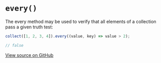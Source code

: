 # `every()`

The every method may be used to verify that all elements of a collection pass a given truth test:

```js
collect([1, 2, 3, 4]).every((value, key) => value > 2);

// false
```

[View source on GitHub](https://github.com/ecrmnn/collect.js/blob/master/src/methods/every.js)